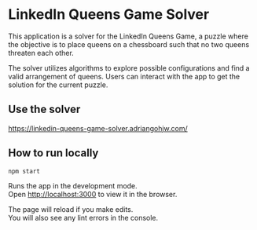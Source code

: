 # LinkedIn Queens Game Solver

This application is a solver for the LinkedIn Queens Game, a puzzle where the objective is to place queens on a chessboard such that no two queens threaten each other.

The solver utilizes algorithms to explore possible configurations and find a valid arrangement of queens. Users can interact with the app to get the solution for the current puzzle.

## Use the solver

https://linkedin-queens-game-solver.adriangohjw.com/

## How to run locally

`npm start`

Runs the app in the development mode.\
Open [http://localhost:3000](http://localhost:3000) to view it in the browser.

The page will reload if you make edits.\
You will also see any lint errors in the console.
